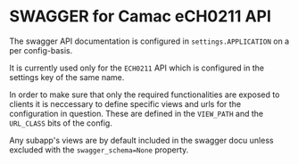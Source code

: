 # SWAGGER for Camac eCH0211 API

The swagger API documentation is configured in `settings.APPLICATION` on a per config-basis.

It is currently used only for the `ECH0211` API which is configured in the settings key of the same name.

In order to make sure that only the required functionalities are exposed to clients it is neccessary to define specific views and urls for the configuration in question. These are defined in the `VIEW_PATH` and the `URL_CLASS` bits of the config.

Any subapp's views are by default included in the swagger docu unless excluded with the `swagger_schema=None` property.
